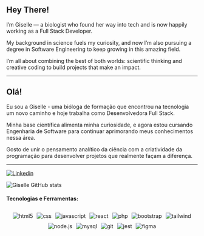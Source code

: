 ## Hey There!
I’m Giselle — a biologist who found her way into tech and is now happily working as a Full Stack Developer. 

My background in science fuels my curiosity, and now I’m also pursuing a degree in Software Engineering to keep growing in this amazing field. 

I’m all about combining the best of both worlds: scientific thinking and creative coding to build projects that make an impact. 

----------------------------------------------------------------

## Olá! 
Eu sou a Giselle - uma bióloga de formação que encontrou na tecnologia um novo caminho e hoje trabalha como Desenvolvedora Full Stack.

Minha base científica alimenta minha curiosidade, e agora estou cursando Engenharia de Software para continuar aprimorando meus conhecimentos nessa área. 

Gosto de unir o pensamento analítico da ciência com a criatividade da programação para desenvolver projetos que realmente façam a diferença. 

----------------------------------------------------------------

[![Linkedin](https://img.shields.io/badge/LinkedIn-0077B5?style=for-the-badge&logo=linkedin&logoColor=white)](https://www.linkedin.com/in/giselleschwab/)

![Giselle GitHub stats](https://github-readme-stats.vercel.app/api?username=giselleschwab&show_icons=true&theme=dracula)

#### Tecnologias e Ferramentas:
<div style="display: flex; justify-content: center; gap: 10px; flex-wrap: wrap; padding-top: 10px;">
  <img alt="html5" src="https://img.shields.io/badge/HTML5-E34F26?style=for-the-badge&logo=html5&logoColor=white" />
  <img alt="css" src="https://img.shields.io/badge/CSS3-1572B6?style=for-the-badge&logo=css3&logoColor=white" />
  <img  alt="javascript" src="https://img.shields.io/badge/JavaScript-323330?style=for-the-badge&logo=javascript&logoColor=F7DF1E" />
  <img  alt="react" src="https://img.shields.io/badge/React-20232A?style=for-the-badge&logo=react&logoColor=61DAFB" />
  <img alt="php" src="https://img.shields.io/badge/PHP-777BB4?style=for-the-badge&logo=php&logoColor=white" />
  <img  alt="bootstrap" src="https://img.shields.io/badge/Bootstrap-563D7C?style=for-the-badge&logo=bootstrap&logoColor=white" />
  <img  alt="tailwind" src="https://img.shields.io/badge/TailwindCSS-38B2AC?style=for-the-badge&logo=tailwind-css&logoColor=white" />
  <img alt="node.js" src="https://img.shields.io/badge/Node.js-43853D?style=for-the-badge&logo=node.js&logoColor=white" />
  <img  alt="mysql" src="https://img.shields.io/badge/MySQL-4479A1?style=for-the-badge&logo=mysql&logoColor=white" />
  <img alt="git" src="https://img.shields.io/badge/GIT-E44C30?style=for-the-badge&logo=git&logoColor=white" />
  <img  alt="jest" src="https://img.shields.io/badge/Jest-323330?style=for-the-badge&logo=Jest&logoColor=white" />
  <img  alt="figma" src="https://img.shields.io/badge/Figma-F24E1E?style=for-the-badge&logo=figma&logoColor=white" />
</div>

  

